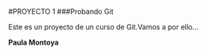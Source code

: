#PROYECTO 1
###Probando Git

Este es un proyecto de un curso de Git.Vamos a por ello...

**Paula Montoya**

